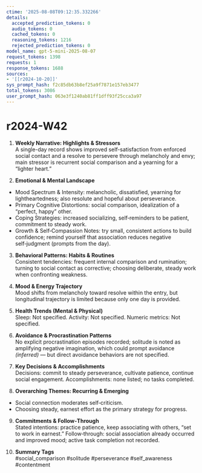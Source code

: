 ```yaml
---
ctime: '2025-08-08T09:12:35.332266'
details:
  accepted_prediction_tokens: 0
  audio_tokens: 0
  cached_tokens: 0
  reasoning_tokens: 1216
  rejected_prediction_tokens: 0
model_name: gpt-5-mini-2025-08-07
request_tokens: 1398
requests: 1
response_tokens: 1688
sources:
- '[[r2024-10-20]]'
sys_prompt_hash: f2c85db63b8ef25a9f7871e157eb3477
total_tokens: 3086
user_prompt_hash: 063e3f1240ab81ff1dff93f25cca3a97
---
```

# r2024-W42

1. **Weekly Narrative: Highlights & Stressors**  
A single-day record shows improved self-satisfaction from enforced social contact and a resolve to persevere through melancholy and envy; main stressor is recurrent social comparison and a yearning for a “lighter heart.”

2. **Emotional & Mental Landscape**  
- Mood Spectrum & Intensity: melancholic, dissatisfied, yearning for lightheartedness; also resolute and hopeful about perseverance.  
- Primary Cognitive Distortions: social comparison, idealization of a “perfect, happy” other.  
- Coping Strategies: increased socializing, self‑reminders to be patient, commitment to steady work.  
- Growth & Self‑Compassion Notes: try small, consistent actions to build confidence; remind yourself that association reduces negative self‑judgment (prompts from the day).

3. **Behavioral Patterns: Habits & Routines**  
Consistent tendencies: frequent internal comparison and rumination; turning to social contact as corrective; choosing deliberate, steady work when confronting weakness.

4. **Mood & Energy Trajectory**  
Mood shifts from melancholy toward resolve within the entry, but longitudinal trajectory is limited because only one day is provided.

5. **Health Trends (Mental & Physical)**  
Sleep: Not specified. Activity: Not specified. Numeric metrics: Not specified.

6. **Avoidance & Procrastination Patterns**  
No explicit procrastination episodes recorded; solitude is noted as amplifying negative imagination, which could prompt avoidance *(inferred)* — but direct avoidance behaviors are not specified.

7. **Key Decisions & Accomplishments**  
Decisions: commit to steady perseverance, cultivate patience, continue social engagement. Accomplishments: none listed; no tasks completed.

8. **Overarching Themes: Recurring & Emerging**  
- Social connection moderates self‑criticism.  
- Choosing steady, earnest effort as the primary strategy for progress.

9. **Commitments & Follow‑Through**  
Stated intentions: practice patience, keep associating with others, “set to work in earnest.” Follow‑through: social association already occurred and improved mood; active task completion not recorded.

10. **Summary Tags**  
#social_comparison #solitude #perseverance #self_awareness #contentment